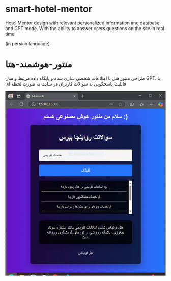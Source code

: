# smart-hotel-mentor
Hotel Mentor design with relevant personalized information and database and GPT mode. With the ability to answer users questions on the site in real time

(in persian language)


# منتور-هوشمند-هتا
طراحی منتور هتل با اطلاعات شخصی سازی شده و پایگاه داده مرتبط و مدل GPT. با قابلیت پاسخگویی به سوالات کاربران در سایت به صورت لحظه ای


![My Image](./image/mentor.PNG)

